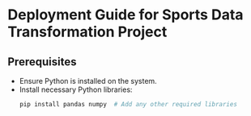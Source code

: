 # Deployment Guide for Sports Data Transformation Project

## Prerequisites

- Ensure Python is installed on the system.
- Install necessary Python libraries:
  ```bash
  pip install pandas numpy  # Add any other required libraries
